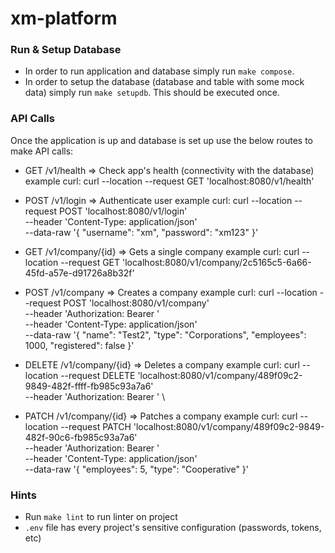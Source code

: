 # xm-platform

### Run & Setup Database
* In order to run application and database simply run `make compose`.
* In order to setup the database (database and table with some mock data) simply run `make setupdb`. This should be executed once.

### API Calls
Once the application is up and database is set up use the below routes to make API calls:
* GET /v1/health => Check app's health (connectivity with the database)
example curl:
curl --location --request GET 'localhost:8080/v1/health'

* POST /v1/login => Authenticate user
example curl:
curl --location --request POST 'localhost:8080/v1/login' \
--header 'Content-Type: application/json' \
--data-raw '{
    "username": "xm",
    "password": "xm123"
}'

* GET /v1/company/{id} => Gets a single company
example curl:
curl --location --request GET 'localhost:8080/v1/company/2c5165c5-6a66-45fd-a57e-d91726a8b32f'

* POST /v1/company => Creates a company
example curl:
curl --location --request POST 'localhost:8080/v1/company' \
--header 'Authorization: Bearer <token>' \
--header 'Content-Type: application/json' \
--data-raw '{
    "name": "Test2",
    "type": "Corporations",
    "employees": 1000,
    "registered": false
}'

* DELETE /v1/company/{id} => Deletes a company
example curl:
curl --location --request DELETE 'localhost:8080/v1/company/489f09c2-9849-482f-ffff-fb985c93a7a6' \
--header 'Authorization: Bearer <token>' \

* PATCH /v1/company/{id} => Patches a company
example curl:
curl --location --request PATCH 'localhost:8080/v1/company/489f09c2-9849-482f-90c6-fb985c93a7a6' \
--header 'Authorization: Bearer <token>' \
--header 'Content-Type: application/json' \
--data-raw '{
    "employees": 5,
    "type": "Cooperative"
}'

### Hints
* Run `make lint` to run linter on project
* `.env` file has every project's sensitive configuration (passwords, tokens, etc)
